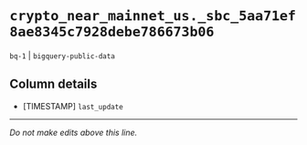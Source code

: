 # `crypto_near_mainnet_us._sbc_5aa71ef8ae8345c7928debe786673b06`
`bq-1` | `bigquery-public-data`

## Column details
* [TIMESTAMP] `last_update`

-------------------------------------------------------------------------------
*Do not make edits above this line.*
